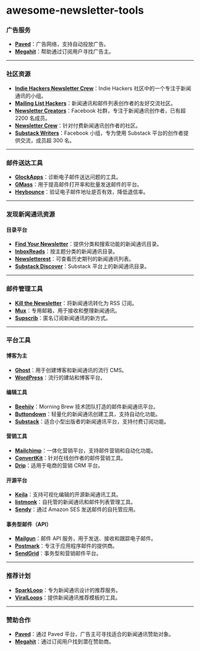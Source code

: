 # awesome-newsletter-tools
### 广告服务

- **[Paved](https://www.paved.com/publishers)**：广告网络，支持自动投放广告。
- **[Megahit](https://www.megahit.app/)**：帮助通过订阅用户寻找广告主。

---

### 社区资源

- **[Indie Hackers Newsletter Crew](https://www.indiehackers.com/group/newsletter-crew)**：Indie Hackers 社区中的一个专注于新闻通讯的小组。
- **[Mailing List Hackers](https://www.mailinglisthackers.com/chat)**：新闻通讯和邮件列表创作者的友好交流社区。
- **[Newsletter Creators](https://www.facebook.com/groups/NewsletterCreators/)**：Facebook 社群，专注于新闻通讯创作者，已有超 2200 名成员。
- **[Newsletter Crew](https://newslettercrew.com/)**：针对付费新闻通讯创作者的社区。
- **[Substack Writers](https://www.facebook.com/groups/substackwriters)**：Facebook 小组，专为使用 Substack 平台的创作者提供交流，成员超 300 名。

---

### 邮件送达工具

- **[GlockApps](https://glockapps.com/)**：诊断电子邮件送达问题的工具。
- **[GMass](https://www.gmass.co/)**：用于提高邮件打开率和批量发送邮件的平台。
- **[Heybounce](https://www.heybounce.io)**：验证电子邮件地址是否有效，降低退信率。

---

### 发现新闻通讯资源

#### 目录平台

- **[Find Your Newsletter](https://findnewsletters.com/)**：提供分类和搜索功能的新闻通讯目录。
- **[InboxReads](https://inboxreads.co/)**：按主题分类的新闻通讯目录。
- **[Newsletterest](https://newsletterest.com/)**：可查看历史期刊的新闻通讯列表。
- **[Substack Discover](https://substack.com/discover)**：Substack 平台上的新闻通讯目录。

---

### 邮件管理工具

- **[Kill the Newsletter](https://www.kill-the-newsletter.com/)**：将新闻通讯转化为 RSS 订阅。
- **[Mux](https://mux.to/)**：专用邮箱，用于接收和整理新闻通讯。
- **[Supscrib](https://supscrib.com/)**：匿名订阅新闻通讯的新方式。

---

### 平台工具

#### 博客为主

- **[Ghost](https://ghost.org/)**：用于创建博客和新闻通讯的流行 CMS。
- **[WordPress](https://wordpress.com/)**：流行的建站和博客平台。

#### 编辑工具

- **[Beehiiv](https://www.beehiiv.com/)**：Morning Brew 技术团队打造的邮件新闻通讯平台。
- **[Buttondown](https://buttondown.email/)**：轻量化的新闻通讯创建工具，支持自动化功能。
- **[Substack](https://substack.com/)**：适合小型出版者的新闻通讯平台，支持付费订阅功能。

#### 营销工具

- **[Mailchimp](https://mailchimp.com/)**：一体化营销平台，支持邮件营销和自动化功能。
- **[ConvertKit](https://convertkit.com/)**：针对在线创作者的邮件营销工具。
- **[Drip](https://www.drip.com/)**：适用于电商的营销 CRM 平台。

#### 开源平台

- **[Keila](https://www.keila.io/)**：支持可视化编辑的开源新闻通讯工具。
- **[listmonk](https://listmonk.app/)**：自托管的新闻通讯和邮件列表管理工具。
- **[Sendy](https://sendy.co/)**：通过 Amazon SES 发送邮件的自托管应用。

#### 事务型邮件（API）

- **[Mailgun](https://www.mailgun.com/)**：邮件 API 服务，用于发送、接收和跟踪电子邮件。
- **[Postmark](https://postmarkapp.com/)**：专注于应用程序邮件的提供商。
- **[SendGrid](https://sendgrid.com/)**：事务型和营销邮件平台。

---

### 推荐计划

- **[SparkLoop](https://sparkloop.app/)**：专为新闻通讯设计的推荐服务。
- **[ViralLoops](http://viral-loops.com/)**：提供新闻通讯推荐模板的工具。

---

### 赞助合作

- **[Paved](https://www.paved.com/publishers)**：通过 Paved 平台，广告主可寻找适合的新闻通讯赞助对象。
- **[Megahit](https://www.megahit.app/)**：通过订阅用户找到潜在赞助商。  
